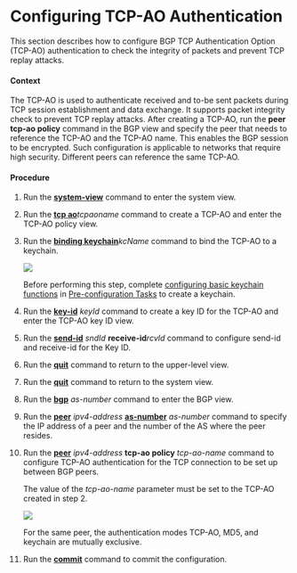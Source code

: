 Configuring TCP-AO Authentication
=================================

This section describes how to configure BGP TCP Authentication Option (TCP-AO) authentication to check the integrity of packets and prevent TCP replay attacks.

#### Context

The TCP-AO is used to authenticate received and to-be sent packets during TCP session establishment and data exchange. It supports packet integrity check to prevent TCP replay attacks. After creating a TCP-AO, run the **peer tcp-ao policy** command in the BGP view and specify the peer that needs to reference the TCP-AO and the TCP-AO name. This enables the BGP session to be encrypted. Such configuration is applicable to networks that require high security. Different peers can reference the same TCP-AO.


#### Procedure

1. Run the [**system-view**](cmdqueryname=system-view) command to enter the system view.
2. Run the [**tcp ao**](cmdqueryname=tcp+ao)*tcpaoname* command to create a TCP-AO and enter the TCP-AO policy view.
3. Run the [**binding keychain**](cmdqueryname=binding+keychain)*kcName* command to bind the TCP-AO to a keychain.
   
   ![](../../../../public_sys-resources/note_3.0-en-us.png) 
   
   Before performing this step, complete [configuring basic keychain functions](dc_vrp_keychain_cfg_0005.html) in [Pre-configuration Tasks](dc_vrp_bgp_cfg_3062.html#EN-US_TASK_0172366284__context137663429214038) to create a keychain.
4. Run the [**key-id**](cmdqueryname=key-id) *keyId* command to create a key ID for the TCP-AO and enter the TCP-AO key ID view.
5. Run the [**send-id**](cmdqueryname=send-id+receive-id) *sndId* **receive-id***rcvId* command to configure send-id and receive-id for the Key ID.
6. Run the [**quit**](cmdqueryname=quit) command to return to the upper-level view.
7. Run the [**quit**](cmdqueryname=quit) command to return to the system view.
8. Run the [**bgp**](cmdqueryname=bgp) *as-number* command to enter the BGP view.
9. Run the [**peer**](cmdqueryname=peer) *ipv4-address* [**as-number**](cmdqueryname=as-number) *as-number* command to specify the IP address of a peer and the number of the AS where the peer resides.
10. Run the [**peer**](cmdqueryname=peer+tcp-ao+policy) *ipv4-address* **tcp-ao policy** *tcp-ao-name* command to configure TCP-AO authentication for the TCP connection to be set up between BGP peers.
    
    
    
    The value of the *tcp-ao-name* parameter must be set to the TCP-AO created in step 2.
    
    ![](../../../../public_sys-resources/note_3.0-en-us.png) 
    
    For the same peer, the authentication modes TCP-AO, MD5, and keychain are mutually exclusive.
11. Run the [**commit**](cmdqueryname=commit) command to commit the configuration.
